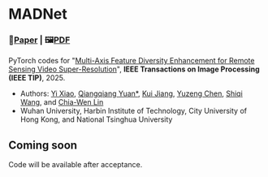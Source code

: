 # MADNet
### 📖[**Paper**](https://ieeexplore.ieee.org/document/10387229) | 🖼️[**PDF**](/fig/TTST.pdf)

PyTorch codes for "[Multi-Axis Feature Diversity Enhancement for Remote Sensing Video Super-Resolution](https://ieeexplore.ieee.org/document/10387229)", **IEEE Transactions on Image Processing (IEEE TIP)**, 2025.

- Authors: [Yi Xiao](https://xy-boy.github.io/), [Qiangqiang Yuan*](http://qqyuan.users.sgg.whu.edu.cn/), [Kui Jiang](https://homepage.hit.edu.cn/jiangkui?lang=zh), [Yuzeng Chen](https://yzcu.github.io/), [Shiqi Wang](https://www.cs.cityu.edu.hk/~shiqwang/), and [Chia-Wen Lin](https://www.ee.nthu.edu.tw/cwlin/)<br>
- Wuhan University, Harbin Institute of Technology,  City University of Hong Kong, and National Tsinghua University

## Coming soon
Code will be available after acceptance.
